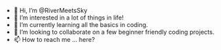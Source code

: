 - 👋 Hi, I’m @RiverMeetsSky
- 👀 I’m interested in a lot of things in life!
- 🌱 I’m currently learning all the basics in coding.
- 💞️ I’m looking to collaborate on a few beginner friendly coding projects.
- 📫 How to reach me ... here?

<!---
RiverMeetsSky/RiverMeetsSky is a ✨ special ✨ repository because its `README.md` (this file) appears on your GitHub profile.
You can click the Preview link to take a look at your changes.
--->
